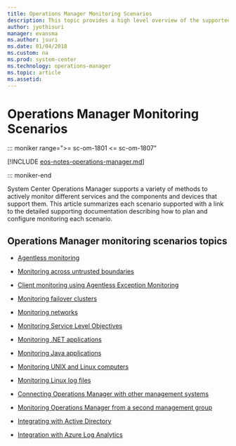 ```yaml
---
title: Operations Manager Monitoring Scenarios
description: This topic provides a high level overview of the supported monitoring scenarios with System Center Operations Manager.
author: jyothisuri
manager: evansma
ms.author: jsuri
ms.date: 01/04/2018
ms.custom: na
ms.prod: system-center
ms.technology: operations-manager
ms.topic: article
ms.assetid:
---
```


# Operations Manager Monitoring Scenarios

::: moniker range=">= sc-om-1801 <= sc-om-1807"

[!INCLUDE [eos-notes-operations-manager.md](../includes/eos-notes-operations-manager.md)]

::: moniker-end

System Center Operations Manager supports a variety of methods to actively monitor different services and the components and devices that support them.  This article summarizes each scenario supported with a link to the detailed supporting documentation describing how to plan and configure monitoring each scenario.  

## Operations Manager monitoring scenarios topics

-   [Agentless monitoring](manage-agentless-monitoring.md)  

-   [Monitoring across untrusted boundaries](plan-security-authentication-data-encryption.md)  

-   [Client monitoring using Agentless Exception Monitoring](manage-client-monitoring-using-aem.md)  

-   [Monitoring failover clusters](manage-monitor-clusters-overview.md)  

-   [Monitoring networks](manage-monitor-networkdevice-overview.md)  

-   [Monitoring Service Level Objectives](manage-monitor-sla-overview.md)  

-   [Monitoring .NET applications](manage-viewing-and-investigating-alerts-for-dotnetapps.md)  

-   [Monitoring Java applications](manage-monitoring-java-applications.md)  

-   [Monitoring UNIX and Linux computers](plan-planning-agent-deployment.md#linuxunix-agent)  

-   [Monitoring Linux log files](manage-linux-logfiles.md)  

-   [Connecting Operations Manager with other management systems](manage-integration-thirdparty-overview.md)  

-   [Monitoring Operations Manager from a second management group](manage-connecting-mgmtgroups.md)  

-   [Integrating with Active Directory](manage-ad-integration-agent-assignment.md)  

-   [Integration with Azure Log Analytics](/azure/log-analytics/log-analytics-om-agents)